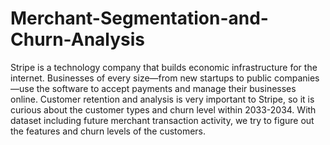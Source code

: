 # Merchant-Segmentation-and-Churn-Analysis
Stripe is a technology company that builds economic infrastructure for the internet. Businesses of every size—from new startups to public companies—use the software to accept payments and manage their businesses online. Customer retention and analysis is very important to Stripe, so it is curious about the customer types and churn level within 2033-2034. With dataset including future merchant transaction activity, we try to figure out the features and churn levels of the customers.
